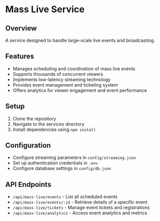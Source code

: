 # Mass Live Service

## Overview
A service designed to handle large-scale live events and broadcasting.

## Features
- Manages scheduling and coordination of mass live events
- Supports thousands of concurrent viewers
- Implements low-latency streaming technology
- Provides event management and ticketing system
- Offers analytics for viewer engagement and event performance

## Setup
1. Clone the repository
2. Navigate to the services directory
3. Install dependencies using `npm install`

## Configuration
- Configure streaming parameters in `config/streaming.json`
- Set up authentication credentials in `.env`
- Configure database settings in `config/db.json`

## API Endpoints
- `/api/mass-live/events` - List all scheduled events
- `/api/mass-live/events/:id` - Retrieve details of a specific event
- `/api/mass-live/tickets` - Manage event tickets and registrations
- `/api/mass-live/analytics` - Access event analytics and metrics

